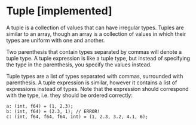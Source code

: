 # Tuple [implemented]

A tuple is a collection of values that can have irregular types. Tuples are similar
to an array, though an array is a collection of values in which their types are
uniform with one and another.

Two parenthesis that contain types separated by commas will denote a tuple type. A
tuple expression is like a tuple type, but instead of specifying the type
in the parenthesis, you specify the values instead.

Tuple types are a list of types separated with commas, surrounded with parenthesis. A tuple expression is
similar, however it contains a list of expressions instead of types. Note that
the expression should correspond with the type, i.e. they should be ordered
correctly:

```
a: (int, f64) = (1, 2.3);
b: (int, f64) = (2.3, 1); // ERROR!
c: (int, f64, f64, f64, int) = (1, 2.3, 3.2, 4.1, 6);
```
